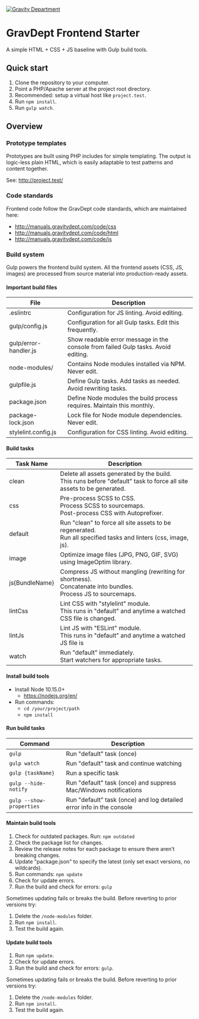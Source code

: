 [![Gravity Department](https://cdn.gravitydept.com/github/repo-header.png)](https://gravitydept.com/)

# GravDept Frontend Starter

A simple HTML + CSS + JS baseline with Gulp build tools.

## Quick start

1. Clone the repository to your computer.
1. Point a PHP/Apache server at the project root directory.
2. Recommended: setup a virtual host like `project.test`.
1. Run `npm install`.
1. Run `gulp watch`.

## Overview

### Prototype templates

Prototypes are built using PHP includes for simple templating. The output is logic-less plain HTML, which is easily adaptable to test patterns and content together.

See: http://project.test/

### Code standards

Frontend code follow the GravDept code standards, which are maintained here:

- http://manuals.gravitydept.com/code/css
- http://manuals.gravitydept.com/code/html
- http://manuals.gravitydept.com/code/js

### Build system

Gulp powers the frontend build system. All the frontend assets (CSS, JS, images) are processed from source material into production-ready assets.

#### Important build files

| File | Description |
| --- | --- |
| .eslintrc | Configuration for JS linting. Avoid editing. |
| gulp/config.js | Configuration for all Gulp tasks. Edit this frequently. |
| gulp/error-handler.js | Show readable error message in the console from failed Gulp tasks. Avoid editing. |
| node-modules/ | Contains Node modules installed via NPM. Never edit. |
| gulpfile.js | Define Gulp tasks. Add tasks as needed. Avoid rewriting tasks. |
| package.json | Define Node modules the build process requires. Maintain this monthly. |
| package-lock.json | Lock file for Node module dependencies. Never edit. |
| stylelint.config.js | Configuration for CSS linting. Avoid editing. |

#### Build tasks

| Task Name | Description |
| --- | --- |
| clean | Delete all assets generated by the build.<br> This runs before "default" task to force all site assets to be generated. |
| css | Pre-process SCSS to CSS.<br> Process SCSS to sourcemaps.<br> Post-process CSS with Autoprefixer. |
| default | Run "clean" to force all site assets to be regenerated.<br> Run all specified tasks and linters (css, image, js). |
| image | Optimize image files (JPG, PNG, GIF, SVG) using ImageOptim library. |
| js{BundleName} | Compress JS without mangling (rewriting for shortness).<br> Concatenate into bundles.<br> Process JS to sourcemaps. |
| lintCss | Lint CSS with "stylelint" module.<br> This runs in "default" and anytime a watched CSS file is changed. |
| lintJs | Lint JS with "ESLint" module.<br> This runs in "default" and anytime a watched JS file is | changed.
| watch | Run "default" immediately.<br> Start watchers for appropriate tasks. |

#### Install build tools

* Install Node 10.15.0+
  * https://nodejs.org/en/
* Run commands:
  * `cd /your/project/path`
  * `npm install`

#### Run build tasks

| Command | Description |
| --- | --- |
| `gulp` | Run "default" task (once) |
| `gulp watch` | Run "default" task and continue watching |
| `gulp {taskName}` | Run a specific task |
| `gulp --hide-notify` | Run "default" task (once) and suppress Mac/Windows notifications |
| `gulp --show-properties` | Run "default" task (once) and log detailed error info in the console |

#### Maintain build tools

1. Check for outdated packages. Run: `npm outdated`
1. Check the package list for changes.
1. Review the release notes for each package to ensure there aren't breaking changes.
1. Update "package.json" to specify the latest (only set exact versions, no wildcards).
1. Run commands: `npm update`
1. Check for update errors.
1. Run the build and check for errors: `gulp`

Sometimes updating fails or breaks the build. Before reverting to prior versions try:

1. Delete the `/node-modules` folder.
1. Run `npm install`.
1. Test the build again.

#### Update build tools

1. Run `npm update`.
1. Check for update errors.
1. Run the build and check for errors: `gulp`.

Sometimes updating fails or breaks the build. Before reverting to prior versions try:

1. Delete the `/node-modules` folder.
1. Run `npm install`.
1. Test the build again.
